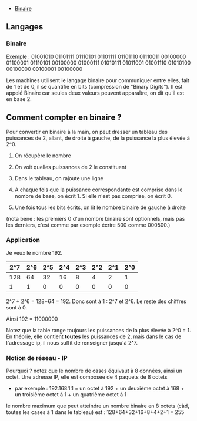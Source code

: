 - [Binaire](###Binaire)


## Langages

### Binaire

Exemple : 01001010 01101111 01110101 01101111 01101110 01110011 00100000 01100001 01110101 00100000 01000111 01010111 01011001 01001110 01010100 00100000 00100001 00100000

Les machines utilisent le langage binaire pour communiquer entre elles, fait de 1 et de 0, il se quantifie en bits (compression de "Binary Digits"). Il est appelé Binaire car seules deux valeurs peuvent apparaître, on dit qu'il est en base 2. 

## Comment compter en binaire ?

Pour convertir en binaire à la main, on peut dresser un tableau des puissances de 2, allant, de droite à gauche, de la puissance la plus élevée à 2^0. 

1. On récupère le nombre

2. On voit quelles puissances de 2 le constituent

3. Dans le tableau, on rajoute une ligne

4. A chaque fois que la puissance correspondante est comprise dans le nombre de base, on écrit 1. Si elle n'est pas comprise, on écrit 0. 

5. Une fois tous les bits écrits, on lit le nombre binaire de gauche à droite

(nota bene : les premiers 0 d'un nombre binaire sont optionnels, mais pas les derniers, c'est comme par exemple écrire 500 comme 000500.)

### Application

Je veux le nombre 192.

| 2^7 | 2^6 | 2^5 | 2^4 | 2^3 | 2^2 | 2^1 | 2^0 |
| --- | --- | --- | --- | --- | --- | --- | --- |
| 128 | 64  | 32  | 16  | 8   | 4   | 2   | 1   |
| 1   | 1   | 0   | 0   | 0   | 0   | 0   | 0   |

2^7 + 2^6 = 128+64 = 192. Donc sont à 1 : 2^7 et 2^6. Le reste des chiffres sont à 0. 

Ainsi 192 = 11000000

Notez que la table range toujours les puissances de la plus élevée à 2^0 = 1. En théorie, elle contient **toutes** les puissances de 2, mais dans le cas de l'adressage ip, il nous suffit de renseigner jusqu'à 2^7.

### Notion de réseau - IP

Pourquoi ? notez que le nombre de cases équivaut à 8 données, ainsi un octet. Une adresse IP, elle est composée de 4 paquets de 8 octets 

- par exemple : 192.168.1.1 = un octet à 192 + un deuxième octet à 168 + un troisième octet à 1 + un quatrième octet à 1

le nombre maximum que peut atteindre un nombre binaire en 8 octets (càd, toutes les cases à 1 dans le tableau) est : 128+64+32+16+8+4+2+1 = 255
